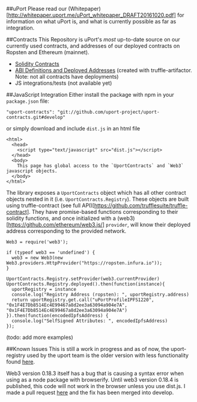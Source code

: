 ##uPort
Please read our (Whitepaper)[http://whitepaper.uport.me/uPort_whitepaper_DRAFT20161020.pdf] for information on what uPort is, and what is currently possible as far as integration.

##Contracts
This Repository is uPort's *most* up-to-date source on our currently used contracts, and addresses of our deployed contracts on Ropsten and Ethereum (mainnet).
- [Solidity Contracts](https://github.com/ConsenSys/uport-proxy/tree/master/contracts)
- [ABI Definitions and Deployed Addresses](https://github.com/ConsenSys/uport-proxy/tree/master/build/contracts) (created with truffle-artifactor. Note: not all contracts have deployments)
- JS integrations/tests (not available yet)



##JavaScript Integration
Either install the package with npm in your `package.json` file:
```
"uport-contracts": "git://github.com/uport-project/uport-contracts.git#develop"
```
or simply download and include `dist.js` in an html file
```
<html>
  <head>
    <script type="text/javascript" src="dist.js"></script>
  </head>
  <body>
    This page has global access to the `UportContracts` and `Web3` javascript objects.
  </body>
</html>

```
The library exposes a `UportContracts` object which has all other contract objects nested in it (i.e. `UportContracts.Registry`). These objects are built using truffle-contract (see full API)[https://github.com/trufflesuite/truffle-contract]. They have promise-based functions corresponding to their solidity functions, and once initialized with a (web3)[https://github.com/ethereum/web3.js/] `provider`, will know their deployed address corresponding to the provided network.

```
Web3 = require('web3');

if (typeof web3 == 'undefined') {
  web3 = new Web3(new Web3.providers.HttpProvider("https://ropsten.infura.io"));
}

UportContracts.Registry.setProvider(web3.currentProvider)
UportContracts.Registry.deployed().then(function(instance){
  uportRegistry = instance
  console.log("Registry Address (ropsten): ", uportRegistry.address)
  return uportRegistry.get.call("uPortProfileIPFS1220", "0x1F4E7Db8514Ec4E99467a8d2ee3a63094a904e7A", "0x1F4E7Db8514Ec4E99467a8d2ee3a63094a904e7A")
}).then(function(encodedIpfsAddress) {
  console.log("SelfSigned Attributes: ", encodedIpfsAddress)
});

```
(todo: add more examples)

##Known Issues
This is still a work in progress and as of now, the uport-registry used by the uport team is the older version with less functionality found [here](https://github.com/uport-project/uport-registry). 

Web3 version 0.18.3 itself has a bug that is causing a syntax error when using as a node package with browserify. Until web3 version 0.18.4 is published, this code will not work in the browser unless you use dist.js. I made a pull request [here](https://github.com/ethereum/web3.js/pull/563) and the fix has been merged into develop.
